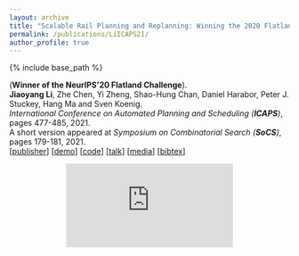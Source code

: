 ```yaml
---
layout: archive
title: "Scalable Rail Planning and Replanning: Winning the 2020 Flatland Challenge"
permalink: /publications/LiICAPS21/
author_profile: true
---
```


{% include base_path %}

(**Winner of the NeurIPS'20 Flatland Challenge**).         
**Jiaoyang Li**, Zhe Chen, Yi Zheng, Shao-Hung Chan, Daniel Harabor, Peter J. Stuckey, Hang Ma and Sven Koenig.      
<i>International Conference on Automated Planning and Scheduling (**ICAPS**)</i>, pages 477-485, 2021.      
A short version appeared at <i>Symposium on Combinatorial Search (**SoCS**)</i>, pages 179-181, 2021.                     
[[publisher](https://ojs.aaai.org/index.php/ICAPS/article/view/15994)]
[[demo](https://youtu.be/Pw4GBL1UhPA)] 
[[code](https://github.com/Jiaoyang-Li/Flatland)] 
[[talk](https://slideslive.com/38942745/2020-flatland-challenge)] 
[[media](https://viterbischool.usc.edu/news/2021/03/making-the-virtual-trains-run-on-time-usc-team-world-champs-in-ai-challenge/)] 
[<a href="javascript:void(0)" onclick="(function(target, id) { if ($('#' + id).css('display') == 'block') { $('#' + id).hide('fast'); $(target).text('bibtex') } else { $('#' + id).show('fast'); $(target).text('bibtex▲') } })(this, 'bibtex-LiICAPS21');">bibtex</a>]
<div id="bibtex-LiICAPS21" style="display:none">
<pre>@inproceedings{LiICAPS21,
  author    = {Jiaoyang Li and Zhe Chen and Yi Zheng and Shao-Hung Chan and Daniel Harabor and Peter J. Stuckey and Hang Ma and Sven Koenig},
  title     = {Scalable Rail Planning and Replanning: Winning the 2020 Flatland Challenge},
  booktitle = {Proceedings of the International Conference on Automated Planning and Scheduling (ICAPS)},
  pages     = {477--485},
  year      = {2021}
}
</pre></div>  
 
<iframe style="display: block; margin: auto; max-width: 500px;"
    src="https://www.youtube.com/embed/Pw4GBL1UhPA"
    title="YouTube video player" frameborder="0"
    allow="accelerometer; autoplay; clipboard-write; encrypted-media; gyroscope; picture-in-picture" allowfullscreen>
</iframe>
